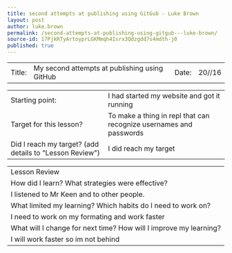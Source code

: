```yaml
---
title: second attempts at publishing using GitGub - Luke Brown
layout: post
author: luke.brown
permalink: /second-attempts-at-publishing-using-gitgub---luke-brown/
source-id: 17PjkRTyArtoyprLGKMmqh4Isrx3Qdzgdd7s4mdth-j0
published: true
---
```

<table>
  <tr>
    <td>Title:  </td>
    <td>My second attempts at publishing using GitHub  </td>
    <td> Date:  </td>
    <td>20//16</td>
  </tr>
</table>


<table>
  <tr>
    <td>Starting point:</td>
    <td>I had started my website and got it running</td>
  </tr>
  <tr>
    <td>Target for this lesson?</td>
    <td>To make a thing in repl that can recognize usernames and passwords</td>
  </tr>
  <tr>
    <td>Did I reach my target? 
(add details to "Lesson Review")</td>
    <td>I did reach my target</td>
  </tr>
</table>


<table>
  <tr>
    <td>Lesson Review</td>
  </tr>
  <tr>
    <td>How did I learn? What strategies were effective? </td>
  </tr>
  <tr>
    <td>I listened to Mr Keen and to  other people.</td>
  </tr>
  <tr>
    <td>What limited my learning? Which habits do I need to work on? </td>
  </tr>
  <tr>
    <td>I need to work on my formating and work faster</td>
  </tr>
  <tr>
    <td>What will I change for next time? How will I improve my learning?</td>
  </tr>
  <tr>
    <td>I will work faster so im not behind</td>
  </tr>
</table>


